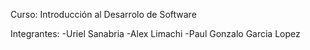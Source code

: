 Curso: Introducción al Desarrolo de Software

Integrantes: 
-Uriel Sanabria
-Alex Limachi
-Paul Gonzalo Garcia Lopez